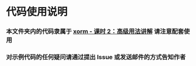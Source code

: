 # 代码使用说明

### 本文件夹内的代码隶属于 [xorm - 课时 2：高级用法讲解](https://github.com/Unknwon/go-rock-libraries-showcases/tree/master/lectures/02-xorm#%E8%AF%BE%E6%97%B6-2%E9%AB%98%E7%BA%A7%E7%94%A8%E6%B3%95%E8%AE%B2%E8%A7%A3) 请注意配套使用

### 对示例代码的任何疑问请通过提出 Issue 或发送邮件的方式告知作者